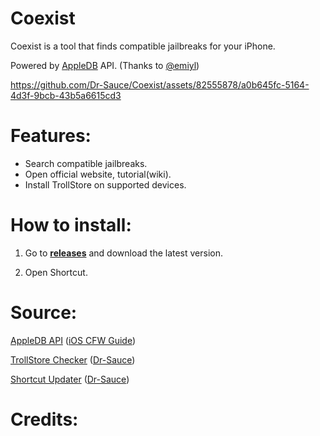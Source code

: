 # Coexist

Coexist is a tool that finds compatible jailbreaks for your iPhone.

Powered by [AppleDB](https://appledb.dev/) API. (Thanks to [@emiyl](https://github.com/emiyl))

https://github.com/Dr-Sauce/Coexist/assets/82555878/a0b645fc-5164-4d3f-9bcb-43b5a6615cd3

# Features:
- Search compatible jailbreaks.
- Open official website, tutorial(wiki).
- Install TrollStore on supported devices.

# How to install:

1. Go to [**releases**](https://github.com/Dr-Sauce/Coexist/releases/latest) and download the latest version.

2. Open Shortcut.

# Source:
[AppleDB API](https://github.com/littlebyteorg/appledb/tree/gh-pages) ([iOS CFW Guide](https://ios.cfw.guide/))

[TrollStore Checker](https://github.com/dr-sauce/trollstorechecker) ([Dr-Sauce](https://github.com/Dr-Sauce))

[Shortcut Updater](https://github.com/Dr-Sauce/ShortcutUpdater) ([Dr-Sauce](https://github.com/Dr-Sauce))

# Credits:
[Dr. Sauce](https://github.com/dr-sauce) ([SAUCE COMPANY](https://m.blog.naver.com/saucecompany_))

